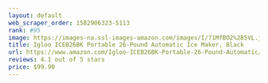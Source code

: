 ```yaml
---
layout: default 
﻿web_scraper_order: 1582906323-5113
rank: #95
image: https://images-na.ssl-images-amazon.com/images/I/71MfBO2%2B5VL.jpg
title: Igloo ICEB26BK Portable 26-Pound Automatic Ice Maker, Black
url: https://www.amazon.com/Igloo-ICEB26BK-Portable-26-Pound-Automatic/dp/B07GY5MBDJ/ref=zg_mw_appliances_95?_encoding=UTF8&psc=1&refRID=S62GX33RNB85DCMRPD2E
reviews: 4.1 out of 5 stars
price: $99.90 
---
```

